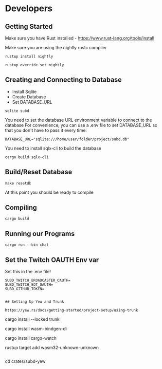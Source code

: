 # Developers

## Getting Started

Make sure you have Rust installed
    - https://www.rust-lang.org/tools/install

Make sure you are using the nightly rustc compiler

```
rustup install nightly

rustup override set nightly
```

## Creating and Connecting to Database

- Install Sqlite
- Create Database
- Set DATABASE_URL

```
sqlite subd
```

You need to set the database URL environment variable to connect to the database
For convenience, you can use a .env file to set DATABASE_URL so that you don't have to pass it every time:

```.env
DATABASE_URL="sqlite:///home/user/folder/project/subd.db"
```

You need to install sqlx-cli to build the database

```
cargo build sqlx-cli
```


## Build/Reset Database

```
make resetdb
```

At this point you should be ready to compile

## Compiling

```
cargo build
```

## Running our Programs


```
cargo run --bin chat
```

## Set the Twitch OAUTH Env var

Set this in the .env file!

```
SUBD_TWITCH_BROADCASTER_OAUTH=
SUBD_TWITCH_BOT_OAUTH=
SUBD_GITHUB_TOKEN=
```

```

## Setting Up Yew and Trunk

https://yew.rs/docs/getting-started/project-setup/using-trunk

```
cargo install --locked trunk

cargo install wasm-bindgen-cli

cargo install cargo-watch

rustup target add wasm32-unknown-unknown
```

```
cd crates/subd-yew
```
